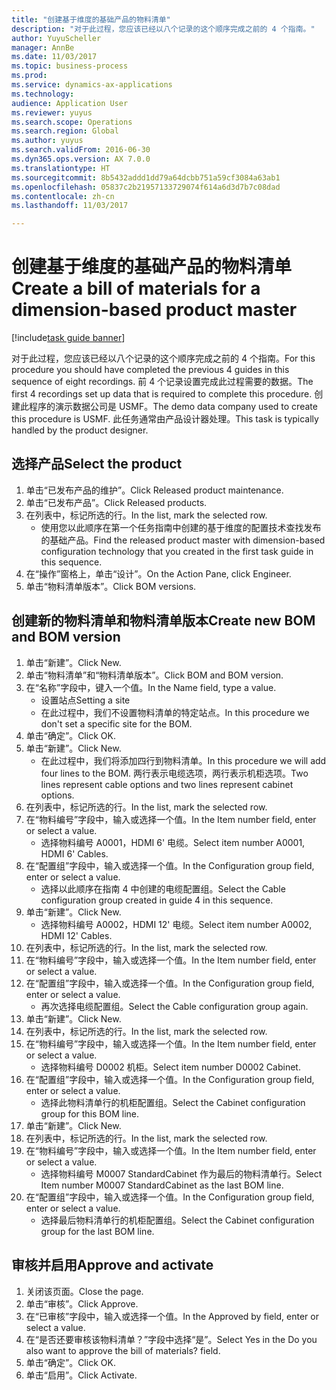 ```yaml
--- 
title: "创建基于维度的基础产品的物料清单"
description: "对于此过程，您应该已经以八个记录的这个顺序完成之前的 4 个指南。"
author: YuyuScheller
manager: AnnBe
ms.date: 11/03/2017
ms.topic: business-process
ms.prod: 
ms.service: dynamics-ax-applications
ms.technology: 
audience: Application User
ms.reviewer: yuyus
ms.search.scope: Operations
ms.search.region: Global
ms.author: yuyus
ms.search.validFrom: 2016-06-30
ms.dyn365.ops.version: AX 7.0.0
ms.translationtype: HT
ms.sourcegitcommit: 8b5432addd1dd79a64dcbb751a59cf3084a63ab1
ms.openlocfilehash: 05837c2b21957133729074f614a6d3d7b7c08dad
ms.contentlocale: zh-cn
ms.lasthandoff: 11/03/2017

---
```

# <a name="create-a-bill-of-materials-for-a-dimension-based-product-master"></a><span data-ttu-id="f1eea-103">创建基于维度的基础产品的物料清单</span><span class="sxs-lookup"><span data-stu-id="f1eea-103">Create a bill of materials for a dimension-based product master</span></span>

[!include[task guide banner](../../includes/task-guide-banner.md)]

<span data-ttu-id="f1eea-104">对于此过程，您应该已经以八个记录的这个顺序完成之前的 4 个指南。</span><span class="sxs-lookup"><span data-stu-id="f1eea-104">For this procedure you should have completed the previous 4 guides in this sequence of eight recordings.</span></span> <span data-ttu-id="f1eea-105">前 4 个记录设置完成此过程需要的数据。</span><span class="sxs-lookup"><span data-stu-id="f1eea-105">The first 4 recordings set up data that is required to complete this procedure.</span></span> <span data-ttu-id="f1eea-106">创建此程序的演示数据公司是 USMF。</span><span class="sxs-lookup"><span data-stu-id="f1eea-106">The demo data company used to create this procedure is USMF.</span></span> <span data-ttu-id="f1eea-107">此任务通常由产品设计器处理。</span><span class="sxs-lookup"><span data-stu-id="f1eea-107">This task is typically handled by the product designer.</span></span>


## <a name="select-the-product"></a><span data-ttu-id="f1eea-108">选择产品</span><span class="sxs-lookup"><span data-stu-id="f1eea-108">Select the product</span></span>
1. <span data-ttu-id="f1eea-109">单击“已发布产品的维护”。</span><span class="sxs-lookup"><span data-stu-id="f1eea-109">Click Released product maintenance.</span></span>
2. <span data-ttu-id="f1eea-110">单击“已发布产品”。</span><span class="sxs-lookup"><span data-stu-id="f1eea-110">Click Released products.</span></span>
3. <span data-ttu-id="f1eea-111">在列表中，标记所选的行。</span><span class="sxs-lookup"><span data-stu-id="f1eea-111">In the list, mark the selected row.</span></span>
    * <span data-ttu-id="f1eea-112">使用您以此顺序在第一个任务指南中创建的基于维度的配置技术查找发布的基础产品。</span><span class="sxs-lookup"><span data-stu-id="f1eea-112">Find the released product master with dimension-based configuration technology that you created in the first task guide in this sequence.</span></span>  
4. <span data-ttu-id="f1eea-113">在“操作”窗格上，单击“设计”。</span><span class="sxs-lookup"><span data-stu-id="f1eea-113">On the Action Pane, click Engineer.</span></span>
5. <span data-ttu-id="f1eea-114">单击“物料清单版本”。</span><span class="sxs-lookup"><span data-stu-id="f1eea-114">Click BOM versions.</span></span>

## <a name="create-new-bom-and-bom-version"></a><span data-ttu-id="f1eea-115">创建新的物料清单和物料清单版本</span><span class="sxs-lookup"><span data-stu-id="f1eea-115">Create new BOM and BOM version</span></span>
1. <span data-ttu-id="f1eea-116">单击“新建”。</span><span class="sxs-lookup"><span data-stu-id="f1eea-116">Click New.</span></span>
2. <span data-ttu-id="f1eea-117">单击“物料清单”和“物料清单版本”。</span><span class="sxs-lookup"><span data-stu-id="f1eea-117">Click BOM and BOM version.</span></span>
3. <span data-ttu-id="f1eea-118">在“名称”字段中，键入一个值。</span><span class="sxs-lookup"><span data-stu-id="f1eea-118">In the Name field, type a value.</span></span>
    * <span data-ttu-id="f1eea-119">设置站点</span><span class="sxs-lookup"><span data-stu-id="f1eea-119">Setting a site</span></span>  
    * <span data-ttu-id="f1eea-120">在此过程中，我们不设置物料清单的特定站点。</span><span class="sxs-lookup"><span data-stu-id="f1eea-120">In this procedure we don't set a specific site for the BOM.</span></span>  
4. <span data-ttu-id="f1eea-121">单击“确定”。</span><span class="sxs-lookup"><span data-stu-id="f1eea-121">Click OK.</span></span>
5. <span data-ttu-id="f1eea-122">单击“新建”。</span><span class="sxs-lookup"><span data-stu-id="f1eea-122">Click New.</span></span>
    * <span data-ttu-id="f1eea-123">在此过程中，我们将添加四行到物料清单。</span><span class="sxs-lookup"><span data-stu-id="f1eea-123">In this procedure we will add four lines to the BOM.</span></span> <span data-ttu-id="f1eea-124">两行表示电缆选项，两行表示机柜选项。</span><span class="sxs-lookup"><span data-stu-id="f1eea-124">Two lines represent cable options and two lines represent cabinet options.</span></span>  
6. <span data-ttu-id="f1eea-125">在列表中，标记所选的行。</span><span class="sxs-lookup"><span data-stu-id="f1eea-125">In the list, mark the selected row.</span></span>
7. <span data-ttu-id="f1eea-126">在“物料编号”字段中，输入或选择一个值。</span><span class="sxs-lookup"><span data-stu-id="f1eea-126">In the Item number field, enter or select a value.</span></span>
    * <span data-ttu-id="f1eea-127">选择物料编号 A0001，HDMI 6' 电缆。</span><span class="sxs-lookup"><span data-stu-id="f1eea-127">Select item number A0001, HDMI 6' Cables.</span></span>  
8. <span data-ttu-id="f1eea-128">在“配置组”字段中，输入或选择一个值。</span><span class="sxs-lookup"><span data-stu-id="f1eea-128">In the Configuration group field, enter or select a value.</span></span>
    * <span data-ttu-id="f1eea-129">选择以此顺序在指南 4 中创建的电缆配置组。</span><span class="sxs-lookup"><span data-stu-id="f1eea-129">Select the Cable configuration group created in guide 4 in this sequence.</span></span>  
9. <span data-ttu-id="f1eea-130">单击“新建”。</span><span class="sxs-lookup"><span data-stu-id="f1eea-130">Click New.</span></span>
    * <span data-ttu-id="f1eea-131">选择物料编号 A0002，HDMI 12' 电缆。</span><span class="sxs-lookup"><span data-stu-id="f1eea-131">Select item number A0002, HDMI 12' Cables.</span></span>  
10. <span data-ttu-id="f1eea-132">在列表中，标记所选的行。</span><span class="sxs-lookup"><span data-stu-id="f1eea-132">In the list, mark the selected row.</span></span>
11. <span data-ttu-id="f1eea-133">在“物料编号”字段中，输入或选择一个值。</span><span class="sxs-lookup"><span data-stu-id="f1eea-133">In the Item number field, enter or select a value.</span></span>
12. <span data-ttu-id="f1eea-134">在“配置组”字段中，输入或选择一个值。</span><span class="sxs-lookup"><span data-stu-id="f1eea-134">In the Configuration group field, enter or select a value.</span></span>
    * <span data-ttu-id="f1eea-135">再次选择电缆配置组。</span><span class="sxs-lookup"><span data-stu-id="f1eea-135">Select the Cable configuration group again.</span></span>  
13. <span data-ttu-id="f1eea-136">单击“新建”。</span><span class="sxs-lookup"><span data-stu-id="f1eea-136">Click New.</span></span>
14. <span data-ttu-id="f1eea-137">在列表中，标记所选的行。</span><span class="sxs-lookup"><span data-stu-id="f1eea-137">In the list, mark the selected row.</span></span>
15. <span data-ttu-id="f1eea-138">在“物料编号”字段中，输入或选择一个值。</span><span class="sxs-lookup"><span data-stu-id="f1eea-138">In the Item number field, enter or select a value.</span></span>
    * <span data-ttu-id="f1eea-139">选择物料编号 D0002 机柜。</span><span class="sxs-lookup"><span data-stu-id="f1eea-139">Select item number D0002 Cabinet.</span></span>  
16. <span data-ttu-id="f1eea-140">在“配置组”字段中，输入或选择一个值。</span><span class="sxs-lookup"><span data-stu-id="f1eea-140">In the Configuration group field, enter or select a value.</span></span>
    * <span data-ttu-id="f1eea-141">选择此物料清单行的机柜配置组。</span><span class="sxs-lookup"><span data-stu-id="f1eea-141">Select the Cabinet configuration group for this BOM line.</span></span>  
17. <span data-ttu-id="f1eea-142">单击“新建”。</span><span class="sxs-lookup"><span data-stu-id="f1eea-142">Click New.</span></span>
18. <span data-ttu-id="f1eea-143">在列表中，标记所选的行。</span><span class="sxs-lookup"><span data-stu-id="f1eea-143">In the list, mark the selected row.</span></span>
19. <span data-ttu-id="f1eea-144">在“物料编号”字段中，输入或选择一个值。</span><span class="sxs-lookup"><span data-stu-id="f1eea-144">In the Item number field, enter or select a value.</span></span>
    * <span data-ttu-id="f1eea-145">选择物料编号 M0007 StandardCabinet 作为最后的物料清单行。</span><span class="sxs-lookup"><span data-stu-id="f1eea-145">Select Item number M0007 StandardCabinet as the last BOM line.</span></span>  
20. <span data-ttu-id="f1eea-146">在“配置组”字段中，输入或选择一个值。</span><span class="sxs-lookup"><span data-stu-id="f1eea-146">In the Configuration group field, enter or select a value.</span></span>
    * <span data-ttu-id="f1eea-147">选择最后物料清单行的机柜配置组。</span><span class="sxs-lookup"><span data-stu-id="f1eea-147">Select the Cabinet configuration group for the last BOM line.</span></span>  

## <a name="approve-and-activate"></a><span data-ttu-id="f1eea-148">审核并启用</span><span class="sxs-lookup"><span data-stu-id="f1eea-148">Approve and activate</span></span>
1. <span data-ttu-id="f1eea-149">关闭该页面。</span><span class="sxs-lookup"><span data-stu-id="f1eea-149">Close the page.</span></span>
2. <span data-ttu-id="f1eea-150">单击“审核”。</span><span class="sxs-lookup"><span data-stu-id="f1eea-150">Click Approve.</span></span>
3. <span data-ttu-id="f1eea-151">在“已审核”字段中，输入或选择一个值。</span><span class="sxs-lookup"><span data-stu-id="f1eea-151">In the Approved by field, enter or select a value.</span></span>
4. <span data-ttu-id="f1eea-152">在“是否还要审核该物料清单？”字段中选择“是”。</span><span class="sxs-lookup"><span data-stu-id="f1eea-152">Select Yes in the Do you also want to approve the bill of materials? field.</span></span>
5. <span data-ttu-id="f1eea-153">单击“确定”。</span><span class="sxs-lookup"><span data-stu-id="f1eea-153">Click OK.</span></span>
6. <span data-ttu-id="f1eea-154">单击“启用”。</span><span class="sxs-lookup"><span data-stu-id="f1eea-154">Click Activate.</span></span>


